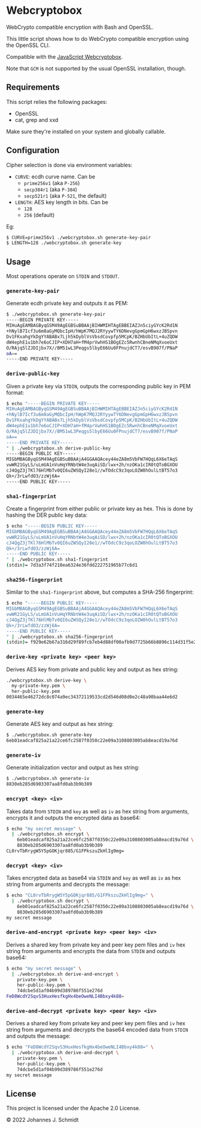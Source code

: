 # Webcryptobox
WebCrypto compatible encryption with Bash and OpenSSL.

This little script shows how to do WebCrypto compatible encryption using the OpenSSL CLI.

Compatible with the [JavaScript Webcryptobox](https://github.com/jo/webcryptobox-js).

Note that `GCM` is not supported by the usual OpenSSL installation, though.

## Requirements
This script relies the following packages:

* OpenSSL
* cat, grep and xxd

Make sure they're installed on your system and globally callable.

## Configuration
Cipher selection is done via environment variables:

* `CURVE`: ecdh curve name. Can be
  - `prime256v1` (aka `P-256`)
  - `secp384r1` (aka `P-384`)
  - `secp521r1` (aka `P-521`, the default)
* `LENGTH`: AES key length in bits. Can be
  - `128`
  - `256` (default)

Eg:

```sh
$ CURVE=prime256v1 ./webcryptobox.sh generate-key-pair
$ LENGTH=128 ./webcryptobox.sh generate-key
```

## Usage
Most operations operate on `STDIN` and `STDOUT`.

### `generate-key-pair`
Generate ecdh private key and outputs it as PEM:

```sh
$ ./webcryptobox.sh generate-key-pair
-----BEGIN PRIVATE KEY-----
MIHuAgEAMBAGByqGSM49AgEGBSuBBAAjBIHWMIHTAgEBBEIAZJn5ciyGYcK2Rd1N
+hNylB7Icf3u6m8aGyMQbcIpH/hWpK7MQJ2RYyywTY6DNevgGpmGpH6wxzJBSpvn
Dv1FKxahgYkDgYYABABx7Ljh5kDyblVsVbsdCovpfp5MCpK/BZHbUbItL+4uZQDW
dW4ephE1u1bh7e6oCJIP+XDH7aH+fM4prVwhHS1BOgEZc5RwnhCBneNMqXvoeUxt
O/RAjq5lZJDIjbx7X//BM51wL3Peqgs5lbyE66Uu0FPnujdCT7/esvB907f/PNaP
oA==
-----END PRIVATE KEY-----
```

### `derive-public-key`
Given a private key via `STDIN`, outputs the corresponding public key in PEM format:

```sh
$ echo "-----BEGIN PRIVATE KEY-----
MIHuAgEAMBAGByqGSM49AgEGBSuBBAAjBIHWMIHTAgEBBEIAZJn5ciyGYcK2Rd1N
+hNylB7Icf3u6m8aGyMQbcIpH/hWpK7MQJ2RYyywTY6DNevgGpmGpH6wxzJBSpvn
Dv1FKxahgYkDgYYABABx7Ljh5kDyblVsVbsdCovpfp5MCpK/BZHbUbItL+4uZQDW
dW4ephE1u1bh7e6oCJIP+XDH7aH+fM4prVwhHS1BOgEZc5RwnhCBneNMqXvoeUxt
O/RAjq5lZJDIjbx7X//BM51wL3Peqgs5lbyE66Uu0FPnujdCT7/esvB907f/PNaP
oA==
-----END PRIVATE KEY-----
" | ./webcryptobox.sh derive-public-key
-----BEGIN PUBLIC KEY-----
MIGbMBAGByqGSM49AgEGBSuBBAAjA4GGAAQAcey44eZA8m5VbFW7HQqL6X6eTAqS
vwWR21GyLS/uLmUA1nVuHqYRNbtW4e3uqAiSD/lwx+2h/nzOKa1cIR0tQToBGXOU
cJ4QgZ3jTKl76HlMbTv0QI6uZWSQyI28e1//wTOdcC9z3qoLOZW8hOulLtBT57o3
Qk+/3rLwfdO3/zzWj6A=
-----END PUBLIC KEY-----
```

### `sha1-fingerprint`
Create a fingerprint from either public or private key as hex. This is done by hashing the DER public key data:

```sh
$ echo "-----BEGIN PUBLIC KEY-----
MIGbMBAGByqGSM49AgEGBSuBBAAjA4GGAAQAcey44eZA8m5VbFW7HQqL6X6eTAqS
vwWR21GyLS/uLmUA1nVuHqYRNbtW4e3uqAiSD/lwx+2h/nzOKa1cIR0tQToBGXOU
cJ4QgZ3jTKl76HlMbTv0QI6uZWSQyI28e1//wTOdcC9z3qoLOZW8hOulLtBT57o3
Qk+/3rLwfdO3/zzWj6A=
-----END PUBLIC KEY-----
" | ./webcryptobox.sh sha1-fingerprint
(stdin)= 7d3a3f74f210ea6324e36fdd222751965b77c6d1
```

### `sha256-fingerprint`
Similar to the `sha1-fingerprint` above, but computes a SHA-256 fingerprint:

```sh
$ echo "-----BEGIN PUBLIC KEY-----
MIGbMBAGByqGSM49AgEGBSuBBAAjA4GGAAQAcey44eZA8m5VbFW7HQqL6X6eTAqS
vwWR21GyLS/uLmUA1nVuHqYRNbtW4e3uqAiSD/lwx+2h/nzOKa1cIR0tQToBGXOU
cJ4QgZ3jTKl76HlMbTv0QI6uZWSQyI28e1//wTOdcC9z3qoLOZW8hOulLtBT57o3
Qk+/3rLwfdO3/zzWj6A=
-----END PUBLIC KEY-----
" | ./webcryptobox.sh sha256-fingerprint
(stdin)= f929e62b67a316d29f89fcb7eb4d88df00afb9d7725b66b8896c114d31f5e237
```

### `derive-key <private key> <peer key>`
Derives AES key from private and public key and output as hex string:

```sh
./webcryptobox.sh derive-key \
  my-private-key.pem \
  her-public-key.pem
0034465e46272dc8c074a9ec34372119533cd2d546d08d0e2c48a90baa44e6d2
```

### `generate-key`
Generate AES key and output as hex string:

```sh
$ ./webcryptobox.sh generate-key
6eb01eadcaf825a21a22ce6fc2587f0350c22e09a3108803005ab8eacd19a76d
```

### `generate-iv`
Generate initialization vector and output as hex string:

```sh
$ ./webcryptobox.sh generate-iv
8830eb285d6903307aa8fd0ab3b9b389
```

### `encrypt <key> <iv>`
Takes data from `STDIN` and `key` as well as `iv` as hex string from arguments, encrypts it and outputs the encrypted data as base64:

```sh
$ echo "my secret message" \
  | ./webcryptobox.sh encrypt \
    6eb01eadcaf825a21a22ce6fc2587f0350c22e09a3108803005ab8eacd19a76d \
    8830eb285d6903307aa8fd0ab3b9b389
CL0rvTbRrygW5Y5pGOKjqr885/G1FPkszuZkHlIg9mg=
```

### `decrypt <key> <iv>`
Takes encrypted data as base64 via `STDIN` and `key` as well as `iv` as hex string from arguments and decrypts the message:

```sh
$ echo "CL0rvTbRrygW5Y5pGOKjqr885/G1FPkszuZkHlIg9mg=" \
  | ./webcryptobox.sh decrypt \
    6eb01eadcaf825a21a22ce6fc2587f0350c22e09a3108803005ab8eacd19a76d \
    8830eb285d6903307aa8fd0ab3b9b389
my secret message
```

### `derive-and-encrypt <private key> <peer key> <iv>`
Derives a shared key from private key and peer key pem files and `iv` hex string from arguments and encrypts the data from `STDIN` and outputs base64:

```sh
$ echo "my secret message" \
  | ./webcryptobox.sh derive-and-encrypt \
    private-key.pem \
    her-public-key.pem \
    74dcbe5d1af04b99d389786f551e276d
FeD8WcdY2SqvS3HuxHesfkgHx4beOweNLI4Bbxy4k88=
```

### `derive-and-decrypt <private key> <peer key> <iv>`
Derives a shared key from private key and peer key pem files and `iv` hex string from arguments and decrypts the base64 encoded data from `STDIN` and outputs the message:

```sh
$ echo "FeD8WcdY2SqvS3HuxHesfkgHx4beOweNLI4Bbxy4k88=" \
  | ./webcryptobox.sh derive-and-decrypt \
    private-key.pem \
    her-public-key.pem \
    74dcbe5d1af04b99d389786f551e276d
my secret message
```


## License
This project is licensed under the Apache 2.0 License.

© 2022 Johannes J. Schmidt
